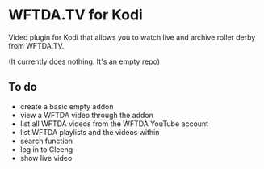 # WFTDA.TV for Kodi

Video plugin for Kodi that allows you to watch live and archive roller derby from WFTDA.TV.

(It currently does nothing. It's an empty repo)

## To do
- create a basic empty addon
- view a WFTDA video through the addon
- list all WFTDA videos from the WFTDA YouTube account
- list WFTDA playlists and the videos within
- search function
- log in to Cleeng
- show live video
